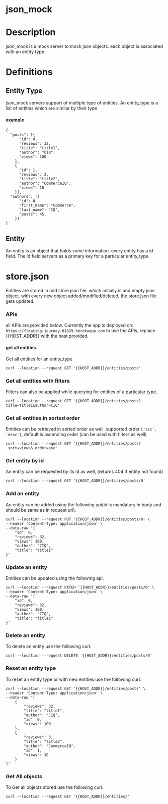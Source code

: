 # json_mock

# Description
json_mock is a mock server to mock json objects. each object is associated with an entity type


# Definitions

## Entity Type

json_mock servers support of multiple type of entities. An entity_type is a list of entities which
are similar by their type

#### example
```
{
  "posts": [{
      "id": 0,
      "reviews": 32,
      "title": "title1",
      "author": "CIQ",
      "views": 100
    },
    {
      "id": 1,
      "reviews": 3,
      "title": "title2",
      "author": "CommerceIQ",
      "views": 10
    }],
  "authors": [{
      "id": 0
      "first_name": "Commerce",
      "last_name": "IQ",
      "posts": 45,
    }]
}
```

## Entity
An entity is an object that holds some information. every entity has a id field. The id field servers as a primary key
for a particular entity_type.


# store.json
Entities are stored in and store.json file. which initially is and empty json object. with every new object
added/modified/deleted, the store.json file gets updated.

### APIs
all APIs are provided below. Currently the app is deployed on: `https://floating-journey-81829.herokuapp.com` 
to use the APIs, replace {{HOST_ADDR}} with the host provided.
#### get all entities
Get all entities for an entity_type

```curl --location --request GET '{{HOST_ADDR}}/entities/posts'```

### Get all entities with filters
Filters can also be applied while querying for entities of a particular type. 

```curl --location --request GET '{{HOST_ADDR}}/entities/posts?title=title1&author=CIQ'```

### Get all entities in sorted order
Entities can be retrieved in sorted order as well. supported order `['asc', 'desc']`, default is ascending order
(can be used with filters as well)

```curl --location --request GET '{{HOST_ADDR}}/entities/posts?_sort=views&_order=asc'``` 

### Get entity by id
An entity can be requested by its id as well, (returns 404 if entity not found)

```curl --location --request GET '{{HOST_ADDR}}/entities/posts/0'```

### Add an entity
An entity can be added using the following api(id is mandatory in body and should be same as in request url).

```
curl --location --request PUT '{{HOST_ADDR}}/entities/posts/0' \
--header 'Content-Type: application/json' \
--data-raw '{
    "id": 0,
    "reviews": 32,
    "views": 100,
    "author": "CIQ",
    "title": "title1"
}'
```

### Update an entity
Entities can be updated using the following api. 
```
curl --location --request PATCH '{{HOST_ADDR}}/entities/posts/0' \
--header 'Content-Type: application/json' \
--data-raw '{
    "id": 0,
    "reviews": 32,
    "views": 100,
    "author": "CIQ",
    "title": "title1"
}'
```

### Delete an entity
To delete an entity use the following curl.

```curl --location --request DELETE '{{HOST_ADDR}}/entities/posts/0'```

### Reset an entity type
To reset an entity type or with new entities use the following curl.
```
curl --location --request GET '{{HOST_ADDR}}/entities/posts' \
--header 'Content-Type: application/json' \
--data-raw '[
    {
        "reviews": 32,
        "title": "title1",
        "author": "CIQ",
        "id": 0,
        "views": 100
    },
    {
        "reviews": 3,
        "title": "title2",
        "author": "CommerceIQ",
        "id": 1,
        "views": 10
    }
]'
```

### Get All objects
To Get all objects stored use the following curl.

```curl --location --request GET '{{HOST_ADDR}}/entities/'```
